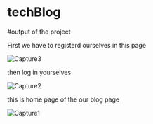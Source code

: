 # techBlog


#output of the project



First we have to registerd ourselves in this page


![Capture3](https://user-images.githubusercontent.com/104317737/164992546-c9eb7598-47c5-469e-9e11-5e43661a6b02.PNG)



then log in yourselves 


![Capture2](https://user-images.githubusercontent.com/104317737/164992562-08724018-0080-4c96-8072-cc44f4cffeca.PNG)
 
 
 
 this is home page of the our blog page 
 
 
 ![Capture1](https://user-images.githubusercontent.com/104317737/164992597-30a0d0eb-5d8d-4c84-88d2-e7f010822a42.PNG)

 
 
 
 





